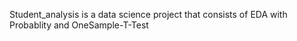 Student_analysis is a data science project that consists of EDA with Probablity and OneSample-T-Test
